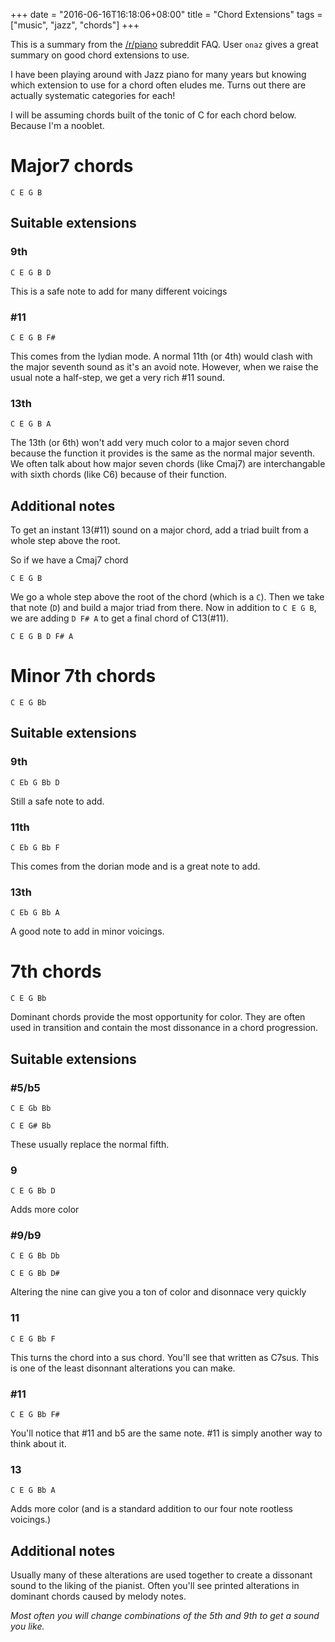 +++
date = "2016-06-16T16:18:06+08:00"
title = "Chord Extensions"
tags = ["music", "jazz", "chords"]
+++

This is a summary from the [/r/piano](www.reddit.com/r/piano)
 subreddit FAQ. User `onaz` gives a great summary on good chord extensions to use.

I have been playing around with Jazz piano for many years but knowing which extension to use for a chord often eludes me. Turns out there are actually systematic categories for each!

I will be assuming chords built of the tonic of C for each chord below. Because I'm a nooblet.

# Major7 chords
```
C E G B
```

## Suitable extensions
### 9th

```
C E G B D
```

This is a safe note to add for many different voicings

### #11
```
C E G B F#
```

This comes from the lydian mode. A normal 11th (or 4th) would clash with the major seventh sound as it's an avoid note. However, when we raise the usual note a half-step, we get a very rich #11 sound.

### 13th
```
C E G B A
```

The 13th (or 6th) won't add very much color to a major seven chord because the function it provides is the same as the normal major seventh. We often talk about how major seven chords (like Cmaj7) are interchangable with sixth chords (like C6) because of their function.

## Additional notes

To get an instant 13(#11) sound on a major chord, add a triad built from a whole step above the root.

So if we have a Cmaj7 chord
```
C E G B
```
We go a whole step above the root of the chord (which is a `C`). Then we take that note (`D`) and build a major triad from there. Now in addition to `C E G B`, we are adding `D F# A` to get a final chord of C13(#11).
```
C E G B D F# A
```

# Minor 7th chords
```
C E G Bb
```

## Suitable extensions
### 9th
```
C Eb G Bb D
```

Still a safe note to add.

### 11th
```
C Eb G Bb F
```

This comes from the dorian mode and is a great note to add.

### 13th
```
C Eb G Bb A
```

A good note to add in minor voicings.

# 7th chords
```
C E G Bb
```

Dominant chords provide the most opportunity for color. They are often used in transition and contain the most dissonance in a chord progression.

## Suitable extensions

### #5/b5
```
C E Gb Bb
```
```
C E G# Bb
```
These usually replace the normal fifth.

### 9
```
C E G Bb D
```

Adds more color

### #9/b9
```
C E G Bb Db
```

```
C E G Bb D#
```

Altering the nine can give you a ton of color and disonnace very quickly

### 11
```
C E G Bb F
```

This turns the chord into a sus chord. You'll see that written as C7sus. This is one of the least disonnant alterations you can make.

### #11
```
C E G Bb F#
```

You'll notice that #11 and b5 are the same note. #11 is simply another way to think about it.

### 13
```
C E G Bb A
```

Adds more color (and is a standard addition to our four note rootless voicings.)

## Additional notes

Usually many of these alterations are used together to create a dissonant sound to the liking of the pianist. Often you'll see printed alterations in dominant chords caused by melody notes.

*Most often you will change combinations of the 5th and 9th to get a sound you like.*
